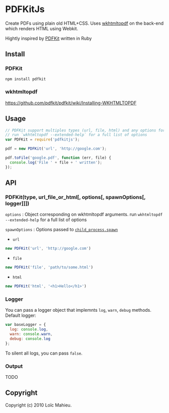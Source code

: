 # PDFKitJs

Create PDFs using plain old HTML+CSS. Uses [wkhtmltopdf](https://github.com/antialize/wkhtmltopdf) on the back-end which renders HTML using Webkit.

Hightly inspired by [PDFKit](https://github.com/pdfkit/pdfkit) written in Ruby

## Install

### PDFKit
```bash
npm install pdfkit
```
### wkhtmltopdf

<https://github.com/pdfkit/pdfkit/wiki/Installing-WKHTMLTOPDF>

## Usage
```js
// PDFKit support multiples types (url, file, html) and any options for wkhtmltopdf
// run `wkhtmltopdf --extended-help` for a full list of options
var PDFKit = require('pdfkitjs');

pdf = new PDFKit('url', 'http://google.com');

pdf.toFile('google.pdf', function (err, file) {
  console.log('File ' + file + ' written');
});
```

## API

### PDFKit(type, url_file_or_html[, options[, spawnOptions[, logger]]])

`options` : Object corresponding on wkhtmltopdf arguments. run `wkhtmltopdf --extended-help` for a full list of options

`spawnOptions` : Options passed to [`child_process.spawn`](http://nodejs.org/api/child_process.html#child_process_child_process_spawn_command_args_options)

* `url`
```js
new PDFKit('url', 'http://google.com')
```

* `file`
```js
new PDFKit('file', 'path/to/some.html')
```

* `html`
```js
new PDFKit('html', '<h1>Hello</h1>')
```


### Logger

You can pass a logger object that implemnts `log`, `warn`, `debug` methods. Default logger:
```js
var baseLogger = {
  log: console.log,
  warn: console.warn,
  debug: console.log
};
```

To silent all logs, you can pass `false`.


### Output

TODO


## Copyright

Copyright (c) 2010 Loïc Mahieu.
